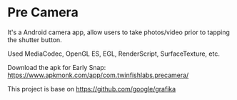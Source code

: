 # Pre Camera

It's a Android camera app, allow users to take photos/video prior to tapping the shutter button.

Used MediaCodec, OpenGL ES, EGL, RenderScript, SurfaceTexture, etc.

Download the apk for Early Snap: https://www.apkmonk.com/app/com.twinfishlabs.precamera/

This project is base on https://github.com/google/grafika
